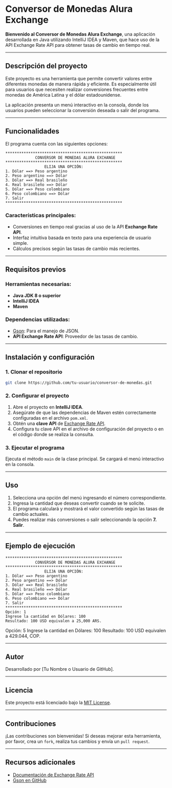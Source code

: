# Conversor de Monedas Alura Exchange

**Bienvenido al Conversor de Monedas Alura Exchange**, una aplicación desarrollada en Java utilizando IntelliJ IDEA y Maven, que hace uso de la API Exchange Rate API para obtener tasas de cambio en tiempo real.

---

## Descripción del proyecto
Este proyecto es una herramienta que permite convertir valores entre diferentes monedas de manera rápida y eficiente. Es especialmente útil para usuarios que necesiten realizar conversiones frecuentes entre monedas de América Latina y el dólar estadounidense.

La aplicación presenta un menú interactivo en la consola, donde los usuarios pueden seleccionar la conversión deseada o salir del programa.

---

## Funcionalidades
El programa cuenta con las siguientes opciones:

```text
***************************************************
             CONVERSOR DE MONEDAS ALURA EXCHANGE
***************************************************
                 ELIJA UNA OPCIÓN:                 
1. Dólar ==> Peso argentino                
2. Peso argentino ==> Dólar
3. Dólar ==> Real brasileño
4. Real brasileño ==> Dólar
5. Dólar ==> Peso colombiano
6. Peso colombiano ==> Dólar 
7. Salir
***************************************************
```

### Características principales:
- Conversiones en tiempo real gracias al uso de la API **Exchange Rate API**.
- Interfaz intuitiva basada en texto para una experiencia de usuario simple.
- Cálculos precisos según las tasas de cambio más recientes.

---

## Requisitos previos

### Herramientas necesarias:
- **Java JDK 8 o superior**
- **IntelliJ IDEA**
- **Maven**

### Dependencias utilizadas:
- [Gson](https://github.com/google/gson): Para el manejo de JSON.
- **API Exchange Rate API**: Proveedor de las tasas de cambio.

---

## Instalación y configuración

### 1. Clonar el repositorio
```bash
git clone https://github.com/tu-usuario/conversor-de-monedas.git
```

### 2. Configurar el proyecto
1. Abre el proyecto en **IntelliJ IDEA**.
2. Asegúrate de que las dependencias de Maven estén correctamente configuradas en el archivo `pom.xml`.
3. Obtén una **clave API** de [Exchange Rate API](https://www.exchangerate-api.com/).
4. Configura tu clave API en el archivo de configuración del proyecto o en el código donde se realiza la consulta.

### 3. Ejecutar el programa
Ejecuta el método `main` de la clase principal. Se cargará el menú interactivo en la consola.

---

## Uso

1. Selecciona una opción del menú ingresando el número correspondiente.
2. Ingresa la cantidad que deseas convertir cuando se te solicite.
3. El programa calculará y mostrará el valor convertido según las tasas de cambio actuales.
4. Puedes realizar más conversiones o salir seleccionando la opción **7. Salir**.

---

## Ejemplo de ejecución
```text
***************************************************
             CONVERSOR DE MONEDAS ALURA EXCHANGE
***************************************************
                 ELIJA UNA OPCIÓN:                 
1. Dólar ==> Peso argentino                
2. Peso argentino ==> Dólar
3. Dólar ==> Real brasileño
4. Real brasileño ==> Dólar
5. Dólar ==> Peso colombiano
6. Peso colombiano ==> Dólar 
7. Salir
***************************************************
Opción: 1
Ingrese la cantidad en Dólares: 100
Resultado: 100 USD equivalen a 25,000 ARS.
```
Opción: 5
Ingrese la cantidad en Dólares: 100
Resultado: 100 USD equivalen a 429.044, COP.

---

## Autor
Desarrollado por [Tu Nombre o Usuario de GitHub].

---

## Licencia
Este proyecto está licenciado bajo la [MIT License](LICENSE).

---

## Contribuciones
¡Las contribuciones son bienvenidas! Si deseas mejorar esta herramienta, por favor, crea un `fork`, realiza tus cambios y envía un `pull request`.

---

## Recursos adicionales
- [Documentación de Exchange Rate API](https://www.exchangerate-api.com/docs)
- [Gson en GitHub](https://github.com/google/gson)
